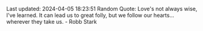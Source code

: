 Last updated: 2024-04-05 18:23:51
Random Quote: Love's not always wise, I've learned.  It can lead us to great folly, but we follow our hearts... wherever they take us.  -  Robb Stark